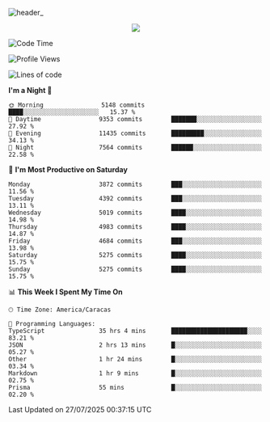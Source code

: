 ![header_](https://github.com/user-attachments/assets/4010d822-ccdc-4198-b608-18c773338d18)


<p align="center">
  <a href="http://www.github.com/thevacs">
    <img src="https://github-readme-streak-stats.herokuapp.com/?user=thevacs&stroke=ffffff&background=1c1917&ring=0891b2&fire=0891b2&currStreakNum=ffffff&currStreakLabel=0891b2&sideNums=ffffff&sideLabels=ffffff&dates=ffffff&hide_border=true" />
  </a>
</p>

<!--START_SECTION:waka-->
![Code Time](http://img.shields.io/badge/Code%20Time-3%2C585%20hrs%2046%20mins-blue)

![Profile Views](http://img.shields.io/badge/Profile%20Views-3-blue)

![Lines of code](https://img.shields.io/badge/From%20Hello%20World%20I%27ve%20Written-5.7%20million%20lines%20of%20code-blue)

**I'm a Night 🦉** 

```text
🌞 Morning                5148 commits        ████░░░░░░░░░░░░░░░░░░░░░   15.37 % 
🌆 Daytime                9353 commits        ███████░░░░░░░░░░░░░░░░░░   27.92 % 
🌃 Evening                11435 commits       █████████░░░░░░░░░░░░░░░░   34.13 % 
🌙 Night                  7564 commits        ██████░░░░░░░░░░░░░░░░░░░   22.58 % 
```
📅 **I'm Most Productive on Saturday** 

```text
Monday                   3872 commits        ███░░░░░░░░░░░░░░░░░░░░░░   11.56 % 
Tuesday                  4392 commits        ███░░░░░░░░░░░░░░░░░░░░░░   13.11 % 
Wednesday                5019 commits        ████░░░░░░░░░░░░░░░░░░░░░   14.98 % 
Thursday                 4983 commits        ████░░░░░░░░░░░░░░░░░░░░░   14.87 % 
Friday                   4684 commits        ███░░░░░░░░░░░░░░░░░░░░░░   13.98 % 
Saturday                 5275 commits        ████░░░░░░░░░░░░░░░░░░░░░   15.75 % 
Sunday                   5275 commits        ████░░░░░░░░░░░░░░░░░░░░░   15.75 % 
```


📊 **This Week I Spent My Time On** 

```text
🕑︎ Time Zone: America/Caracas

💬 Programming Languages: 
TypeScript               35 hrs 4 mins       █████████████████████░░░░   83.21 % 
JSON                     2 hrs 13 mins       █░░░░░░░░░░░░░░░░░░░░░░░░   05.27 % 
Other                    1 hr 24 mins        █░░░░░░░░░░░░░░░░░░░░░░░░   03.34 % 
Markdown                 1 hr 9 mins         █░░░░░░░░░░░░░░░░░░░░░░░░   02.75 % 
Prisma                   55 mins             █░░░░░░░░░░░░░░░░░░░░░░░░   02.20 % 
```


 Last Updated on 27/07/2025 00:37:15 UTC
<!--END_SECTION:waka-->
